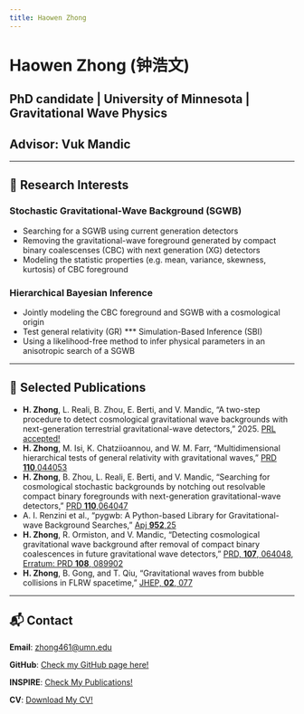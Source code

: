```yaml
---
title: Haowen Zhong
---
```


# Haowen Zhong (钟浩文)
## PhD candidate | University of Minnesota | Gravitational Wave Physics
## Advisor: Vuk Mandic

---

## 🔭 Research Interests

### Stochastic Gravitational-Wave Background (SGWB)
   - Searching for a SGWB using current generation detectors
   - Removing the gravitational-wave foreground generated by compact binary coalescenses (CBC) with next generation (XG) detectors
   - Modeling the statistic properties (e.g. mean, variance, skewness, kurtosis) of CBC foreground
### Hierarchical Bayesian Inference
   - Jointly modeling the CBC foreground and SGWB with a cosmological origin
   - Test general relativity (GR)
*** Simulation-Based Inference (SBI)
   - Using a likelihood-free method to infer physical parameters in an anisotropic search of a SGWB
---

## 📄 Selected Publications
- **H. Zhong**, L. Reali, B. Zhou, E. Berti, and V. Mandic, “A two-step procedure to detect cosmological
gravitational wave backgrounds with next-generation terrestrial gravitational-wave detectors,” 2025. [PRL accepted!](https://arxiv.org/abs/2501.17717)
- **H. Zhong**, M. Isi, K. Chatziioannou, and W. M. Farr, “Multidimensional hierarchical tests of general relativity
with gravitational waves,” [PRD **110**,044053](https://arxiv.org/pdf/2405.19556)
- **H. Zhong**, B. Zhou, L. Reali, E. Berti, and V. Mandic, “Searching for cosmological stochastic backgrounds by
notching out resolvable compact binary foregrounds with next-generation gravitational-wave detectors,”
[PRD **110**,064047](https://arxiv.org/pdf/2406.10757)
- A. I. Renzini et al., “pygwb: A Python-based Library for Gravitational-wave Background Searches,”
[Apj **952**,25](https://arxiv.org/abs/2303.15696)
- **H. Zhong**, R. Ormiston, and V. Mandic, “Detecting cosmological gravitational wave background after
removal of compact binary coalescences in future gravitational wave detectors,” [PRD, **107**,  064048](https://arxiv.org/abs/2209.11877), [Erratum: PRD **108**, 089902](https://journals.aps.org/prd/abstract/10.1103/PhysRevD.108.089902)
- **H. Zhong**, B. Gong, and T. Qiu, “Gravitational waves from bubble collisions in FLRW spacetime,” [JHEP, **02**, 077](https://arxiv.org/abs/2107.01845)

---
## 📬 Contact

**Email**: zhong461@umn.edu  

**GitHub**: [Check my GitHub page here!](https://github.com/Haowen-Zhong)  

**INSPIRE**: [Check My Publications!](https://inspirehep.net/authors/2613804?ui-citation-summary=true)

**CV**: [Download My CV!](assets/files/CV_uptodate.pdf)

